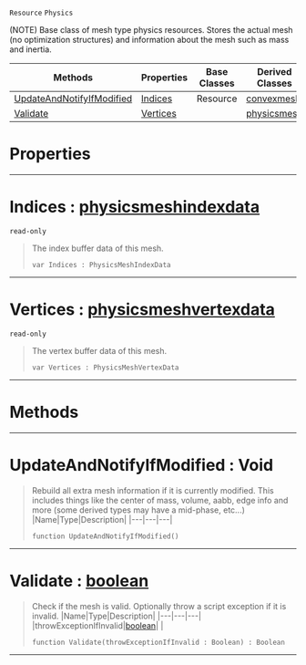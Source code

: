  `Resource` `Physics`



(NOTE) Base class of mesh type physics resources. Stores the actual mesh (no optimization structures) and information about the mesh such as mass and inertia.

|Methods|Properties|Base Classes|Derived Classes|
|---|---|---|---|
|[ UpdateAndNotifyIfModified](https://github.com/zeroengineteam/ZeroDocs/blob/master/code_reference/class_reference/genericphysicsmesh.markdown#updateandnotifyifmodifie)|[ Indices](https://github.com/zeroengineteam/ZeroDocs/blob/master/code_reference/class_reference/genericphysicsmesh.markdown#indices-zero-engine-docu)|Resource|[convexmesh](https://github.com/zeroengineteam/ZeroDocs/blob/master/code_reference/class_reference/convexmesh.markdown)|
|[ Validate](https://github.com/zeroengineteam/ZeroDocs/blob/master/code_reference/class_reference/genericphysicsmesh.markdown#validate-zero-engine-doc)|[ Vertices](https://github.com/zeroengineteam/ZeroDocs/blob/master/code_reference/class_reference/genericphysicsmesh.markdown#vertices-zero-engine-doc)| |[physicsmesh](https://github.com/zeroengineteam/ZeroDocs/blob/master/code_reference/class_reference/physicsmesh.markdown)|


 #  Properties


---  
 #  Indices : [physicsmeshindexdata](https://github.com/zeroengineteam/ZeroDocs/blob/master/code_reference/class_reference/physicsmeshindexdata.markdown)

 `read-only`

> The index buffer data of this mesh.
> ``` lang=cpp, name=Nada
> var Indices : PhysicsMeshIndexData


---  
 #  Vertices : [physicsmeshvertexdata](https://github.com/zeroengineteam/ZeroDocs/blob/master/code_reference/class_reference/physicsmeshvertexdata.markdown)

 `read-only`

> The vertex buffer data of this mesh.
> ``` lang=cpp, name=Nada
> var Vertices : PhysicsMeshVertexData


---  
 #  Methods


---  
 #  UpdateAndNotifyIfModified : Void

> Rebuild all extra mesh information if it is currently modified. This includes things like the center of mass, volume, aabb, edge info and more (some derived types may have a mid-phase, etc...)
> |Name|Type|Description|
> |---|---|---|
> ``` lang=cpp, name=Nada
> function UpdateAndNotifyIfModified()
> ``` 


---  
 #  Validate : [boolean](https://github.com/zeroengineteam/ZeroDocs/blob/master/code_reference/nada_base_types/boolean.markdown)

> Check if the mesh is valid. Optionally throw a script exception if it is invalid.
> |Name|Type|Description|
> |---|---|---|
> |throwExceptionIfInvalid|[boolean](https://github.com/zeroengineteam/ZeroDocs/blob/master/code_reference/nada_base_types/boolean.markdown)| |
> ``` lang=cpp, name=Nada
> function Validate(throwExceptionIfInvalid : Boolean) : Boolean
> ``` 


---  
 

 